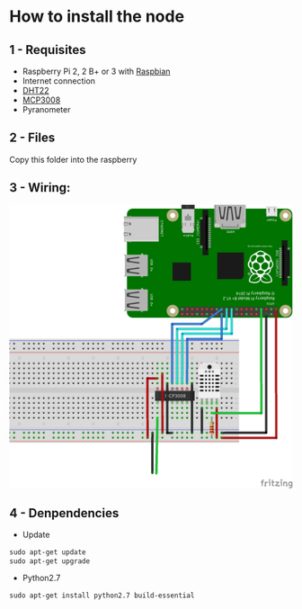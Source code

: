 # How to install the node

## 1 - Requisites
- Raspberry Pi 2, 2 B+ or 3 with [Raspbian](https://www.raspberrypi.org/downloads/raspbian/)
- Internet connection
- [DHT22](https://www.adafruit.com/product/385)
- [MCP3008](https://www.adafruit.com/product/856)
- Pyranometer

## 2 - Files

Copy this folder into the raspberry

## 3 - Wiring:
 
![Node wiring schema](readme_assets/solar_project_node_diagram.png)

## 4 - Denpendencies

- Update
```
sudo apt-get update
sudo apt-get upgrade
```

- Python2.7
```
sudo apt-get install python2.7 build-essential
```
